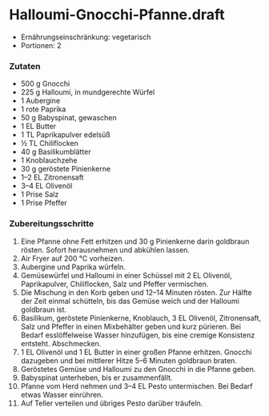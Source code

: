 # Halloumi-Gnocchi‑Pfanne.draft

- Ernährungseinschränkung: vegetarisch
- Portionen: 2

### Zutaten

- 500 g Gnocchi
- 225 g Halloumi, in mundgerechte Würfel
- 1 Aubergine
- 1 rote Paprika
- 50 g Babyspinat, gewaschen
- 1 EL Butter
- 1 TL Paprikapulver edelsüß
- ½ TL Chiliflocken
- 40 g Basilikumblätter
- 1 Knoblauchzehe
- 30 g geröstete Pinienkerne
- 1–2 EL Zitronensaft
- 3–4 EL Olivenöl
- 1 Prise Salz
- 1 Prise Pfeffer

### Zubereitungsschritte

1. Eine Pfanne ohne Fett erhitzen und 30 g Pinienkerne darin goldbraun rösten. Sofort herausnehmen und abkühlen lassen.
2. Air Fryer auf 200 °C vorheizen.
3. Aubergine und Paprika würfeln.
4. Gemüsewürfel und Halloumi in einer Schüssel mit 2 EL Olivenöl, Paprikapulver, Chiliflocken, Salz und Pfeffer vermischen.
5. Die Mischung in den Korb geben und 12–14 Minuten rösten. Zur Hälfte der Zeit einmal schütteln, bis das Gemüse weich und der Halloumi goldbraun ist.
6. Basilikum, geröstete Pinienkerne, Knoblauch, 3 EL Olivenöl, Zitronensaft, Salz und Pfeffer in einen Mixbehälter geben und kurz pürieren. Bei Bedarf esslöffelweise Wasser hinzufügen, bis eine cremige Konsistenz entsteht. Abschmecken.
7. 1 EL Olivenöl und 1 EL Butter in einer großen Pfanne erhitzen. Gnocchi dazugeben und bei mittlerer Hitze 5–6 Minuten goldbraun braten.
8. Geröstetes Gemüse und Halloumi zu den Gnocchi in die Pfanne geben. 
9. Babyspinat unterheben, bis er zusammenfällt. 
10. Pfanne vom Herd nehmen und 3–4 EL Pesto untermischen. Bei Bedarf etwas Wasser einrühren.
11. Auf Teller verteilen und übriges Pesto darüber träufeln.